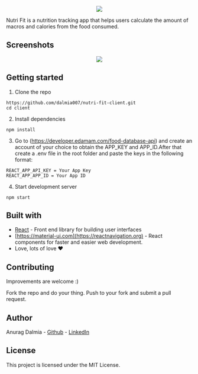<p align="center">
  <img src="images/logo-readme-2.png" />
</p>



Nutri Fit is a nutrition tracking app that helps users calculate the amount of macros and calories from the food consumed.

## Screenshots

<p align="center">
  <img src="images/screenshot-readme-2.png" />
</p>



## Getting started

1. Clone the repo

```
https://github.com/dalmia007/nutri-fit-client.git
cd client
```

2. Install dependencies
```
npm install
```

3. Go to (https://developer.edamam.com/food-database-api) and create an account of your choice to obtain the APP_KEY and APP_ID.After that create a .env file in the root folder and paste the keys in the following format:
```
REACT_APP_API_KEY = Your App Key
REACT_APP_APP_ID = Your App ID
```


4. Start development server
```
npm start
```


## Built with

* [React](https://reactjs.org) - Front end library for building user interfaces
* [https://material-ui.com](https://reactnavigation.org) - React components for faster and easier web development.
* Love, lots of love ♥


## Contributing

Improvements are welcome :)

Fork the repo and do your thing. Push to your fork and submit a pull request.


## Author

Anurag Dalmia - [Github](https://github.com/dalmia007) - [LinkedIn](https://www.linkedin.com/in/anurag-dalmia/)


## License

This project is licensed under the MIT License.
